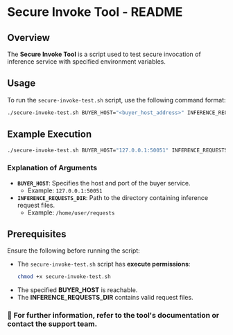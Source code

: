 # Secure Invoke Tool - README

## Overview
The **Secure Invoke Tool** is a script used to test secure invocation of inference service with specified environment variables. 

## Usage
To run the `secure-invoke-test.sh` script, use the following command format:

```sh
./secure-invoke-test.sh BUYER_HOST="<buyer_host_address>" INFERENCE_REQUESTS_DIR=<requests_directory>
```

## Example Execution
```sh
./secure-invoke-test.sh BUYER_HOST="127.0.0.1:50051" INFERENCE_REQUESTS_DIR=/home/user/requests
```

### Explanation of Arguments
- **`BUYER_HOST`**: Specifies the host and port of the buyer service.
  - Example: `127.0.0.1:50051`
- **`INFERENCE_REQUESTS_DIR`**: Path to the directory containing inference request files.
  - Example: `/home/user/requests`

## Prerequisites
Ensure the following before running the script:
- The `secure-invoke-test.sh` script has **execute permissions**:
  ```sh
  chmod +x secure-invoke-test.sh
  ```
- The specified **BUYER_HOST** is reachable.
- The **INFERENCE_REQUESTS_DIR** contains valid request files.


### 📌 **For further information, refer to the tool's documentation or contact the support team.**

